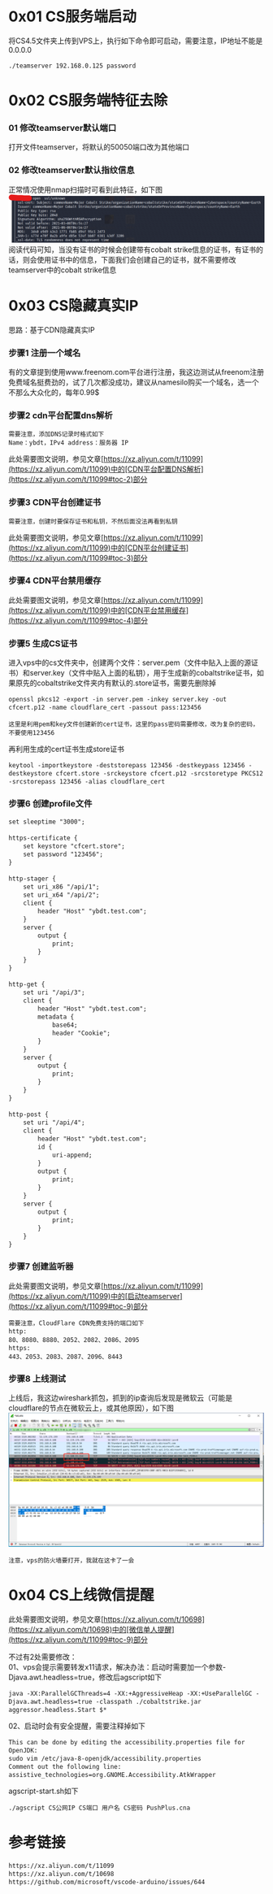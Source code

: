 # 0x01 CS服务端启动
将CS4.5文件夹上传到VPS上，执行如下命令即可启动，需要注意，IP地址不能是0.0.0.0
```
./teamserver 192.168.0.125 password
```

# 0x02 CS服务端特征去除
### 01 修改teamserver默认端口
打开文件teamserver，将默认的50050端口改为其他端口
### 02 修改teamserver默认指纹信息
正常情况使用nmap扫描时可看到此特征，如下图  
![image](./pic/02.png)  
阅读代码可知，当没有证书的时候会创建带有cobalt strike信息的证书，有证书的话，则会使用证书中的信息，下面我们会创建自己的证书，就不需要修改teamserver中的cobalt strike信息

# 0x03 CS隐藏真实IP
思路：基于CDN隐藏真实IP
### 步骤1 注册一个域名
有的文章提到使用www.freenom.com平台进行注册，我这边测试从freenom注册免费域名挺费劲的，试了几次都没成功，建议从namesilo购买一个域名，选一个不那么大众化的，每年0.99$
### 步骤2 cdn平台配置dns解析
```
需要注意，添加DNS记录时格式如下
Name：ybdt，IPv4 address：服务器 IP
```
此处需要图文说明，参见文章[https://xz.aliyun.com/t/11099](https://xz.aliyun.com/t/11099)中的[CDN平台配置DNS解析](https://xz.aliyun.com/t/11099#toc-2)部分
### 步骤3 CDN平台创建证书
```
需要注意，创建时要保存证书和私钥，不然后面没法再看到私钥
```
此处需要图文说明，参见文章[https://xz.aliyun.com/t/11099](https://xz.aliyun.com/t/11099)中的[CDN平台创建证书](https://xz.aliyun.com/t/11099#toc-3)部分
### 步骤4 CDN平台禁用缓存
此处需要图文说明，参见文章[https://xz.aliyun.com/t/11099](https://xz.aliyun.com/t/11099)中的[CDN平台禁用缓存](https://xz.aliyun.com/t/11099#toc-4)部分
### 步骤5 生成CS证书
进入vps中的cs文件夹中，创建两个文件：server.pem（文件中贴入上面的源证书）和server.key（文件中贴入上面的私钥），用于生成新的cobaltstrike证书，如果原先的cobaltstrike文件夹内有默认的.store证书，需要先删除掉
```
openssl pkcs12 -export -in server.pem -inkey server.key -out cfcert.p12 -name cloudflare_cert -passout pass:123456

这里是利用pem和key文件创建新的cert证书，这里的pass密码需要修改，改为复杂的密码，不要使用123456
```
再利用生成的cert证书生成store证书
```
keytool -importkeystore -deststorepass 123456 -destkeypass 123456 -destkeystore cfcert.store -srckeystore cfcert.p12 -srcstoretype PKCS12 -srcstorepass 123456 -alias cloudflare_cert
```
### 步骤6 创建profile文件
```
set sleeptime "3000";

https-certificate {
    set keystore "cfcert.store";
    set password "123456";
}

http-stager {
    set uri_x86 "/api/1";
    set uri_x64 "/api/2";
    client {
        header "Host" "ybdt.test.com";
    }
    server {
        output {
            print;
        }
    }
}

http-get {
    set uri "/api/3";
    client {
        header "Host" "ybdt.test.com";
        metadata {
            base64;
            header "Cookie";
        }
    }
    server {
        output {
            print;
        }
    }
}

http-post {
    set uri "/api/4";
    client {
        header "Host" "ybdt.test.com";
        id {
            uri-append;
        }
        output {
            print;
        }
    }
    server {
        output {
            print;
        }
    }
}

```
### 步骤7 创建监听器
此处需要图文说明，参见文章[https://xz.aliyun.com/t/11099](https://xz.aliyun.com/t/11099)中的[启动teamserver](https://xz.aliyun.com/t/11099#toc-9)部分
```
需要注意，CloudFlare CDN免费支持的端口如下
http:
80、8080、8880、2052、2082、2086、2095
https:
443、2053、2083、2087、2096、8443
```
### 步骤8 上线测试
上线后，我这边wireshark抓包，抓到的ip查询后发现是微软云（可能是cloudflare的节点在微软云上，或其他原因），如下图  
![image](./pic/01.png)
```
注意，vps的防火墙要打开，我就在这卡了一会
```

# 0x04 CS上线微信提醒
此处需要图文说明，参见文章[https://xz.aliyun.com/t/10698](https://xz.aliyun.com/t/10698)中的[微信单人提醒](https://xz.aliyun.com/t/11099#toc-9)部分

不过有2处需要修改：  
01、vps会提示需要转发x11请求，解决办法：启动时需要加一个参数-Djava.awt.headless=true，修改后agscript如下
```
java -XX:ParallelGCThreads=4 -XX:+AggressiveHeap -XX:+UseParallelGC -Djava.awt.headless=true -classpath ./cobaltstrike.jar aggressor.headless.Start $*
```
02、启动时会有安全提醒，需要注释掉如下
```
This can be done by editing the accessibility.properties file for OpenJDK:
sudo vim /etc/java-8-openjdk/accessibility.properties
Comment out the following line:
assistive_technologies=org.GNOME.Accessibility.AtkWrapper
```
agscript-start.sh如下
```
./agscript CS公网IP CS端口 用户名 CS密码 PushPlus.cna
```

# 参考链接
```
https://xz.aliyun.com/t/11099
https://xz.aliyun.com/t/10698
https://github.com/microsoft/vscode-arduino/issues/644
```